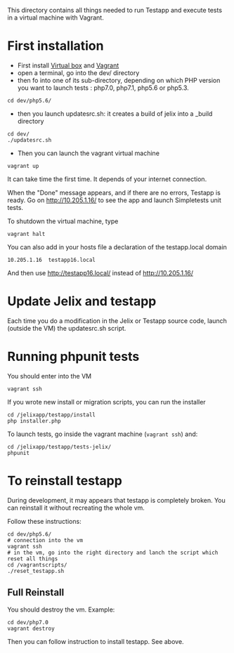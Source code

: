 
This directory contains all things needed to run Testapp and execute
tests in a virtual machine with Vagrant.


First installation
==================

- First install [Virtual box](https://www.virtualbox.org/) and [Vagrant](http://www.vagrantup.com/downloads.html)
- open a terminal, go into the dev/ directory 
- then fo into one of its sub-directory, depending on which PHP version you want 
  to launch tests : php7.0, php7.1, php5.6 or php5.3.
```
cd dev/php5.6/
```


- then you launch updatesrc.sh: it creates a build of jelix into a _build directory 
```
cd dev/
./updatesrc.sh
```
 
- Then you can launch the vagrant virtual machine

```
vagrant up
```

It can take time the first time. It depends of your internet connection.

When the "Done" message appears, and if there are no errors, Testapp is
ready. Go on http://10.205.1.16/ to see the app and launch Simpletests unit tests.

To shutdown the virtual machine, type

```
vagrant halt
```

You can also add in your hosts file a declaration of the testapp.local domain

```
10.205.1.16  testapp16.local
```

And then use http://testapp16.local/ instead of http://10.205.1.16/

Update Jelix and testapp
========================

Each time you do a modification in the Jelix or Testapp source code, launch
(outside the VM) the updatesrc.sh script.


Running phpunit tests
=====================

You should enter into the VM

```
vagrant ssh
```

If you wrote new install or migration scripts, you can run the installer

```
cd /jelixapp/testapp/install
php installer.php
```

To launch tests, go inside the vagrant machine (```vagrant ssh```) and:

```
cd /jelixapp/testapp/tests-jelix/
phpunit
```

To reinstall testapp
====================

During development, it may appears that testapp is completely broken. You can reinstall
it without recreating the whole vm.

Follow these instructions:

```
cd dev/php5.6/
# connection into the vm
vagrant ssh
# in the vm, go into the right directory and lanch the script which reset all things
cd /vagrantscripts/
./reset_testapp.sh
```

Full Reinstall
--------------

You should destroy the vm. Example:

```
cd dev/php7.0
vagrant destroy
```

Then you can follow instruction to install testapp. See above.


